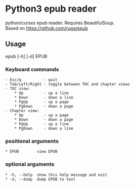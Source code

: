 # Python3 epub reader #

python/curses epub reader. Requires BeautifulSoup.  
Based on https://github.com/rupa/epub  

## Usage ##

epub [-h] [-d] EPUB  

### Keyboard commands ###
    - Esc/q          - quit  
    - Tab/Left/Right - toggle between TOC and chapter views  
    - TOC view:  
        * Up         - up a line  
        * Down       - down a line  
        * PgUp       - up a page  
        * PgDown     - down a page  
    - Chapter view:  
        * Up         - up a page  
        * Down       - down a page  
        * PgUp       - up a line  
        * PgDown     - down a line  

### positional arguments ###
    * EPUB        view EPUB

### optional arguments ###
    * -h, --help  show this help message and exit
    * -d, --dump  dump EPUB to text
